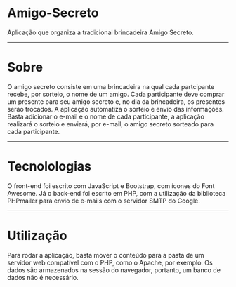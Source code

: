 # Amigo-Secreto
Aplicação que organiza a tradicional brincadeira Amigo Secreto.

---
# Sobre
O amigo secreto consiste em uma brincadeira na qual cada partcipante recebe, por sorteio, o nome de um amigo. Cada participante deve comprar um presente para seu amigo secreto e, no dia da brincadeira, os presentes serão trocados. 
A aplicação automatiza o sorteio e envio das informações. Basta adicionar o e-mail e o nome de cada participante, a aplicação realizará o sorteio e enviará, por e-mail, o amigo secreto sorteado para cada participante. 

---
# Tecnolologias
O front-end foi escrito com JavaScript e Bootstrap, com ícones do Font Awesome. Já o back-end foi escrito em PHP, com a utilização da biblioteca PHPmailer para envio de e-mails com o servidor SMTP do Google.

---
# Utilização
Para rodar a aplicação, basta mover o conteúdo para a pasta de um servidor web compatível com o PHP, como o Apache, por exemplo. Os dados são armazenados na sessão do navegador, portanto, um banco de dados não é necessário.


